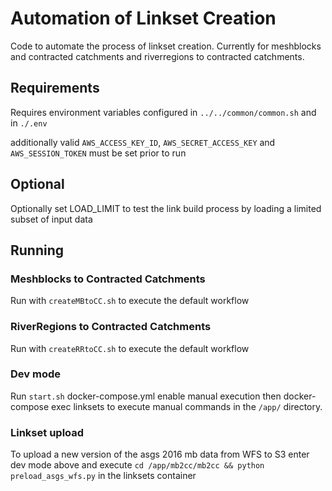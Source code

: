 # Automation of Linkset Creation

Code to automate the process of linkset creation. Currently for meshblocks and contracted catchments and riverregions to contracted catchments.

## Requirements

Requires environment variables configured in `../../common/common.sh` and in `./.env`

additionally valid `AWS_ACCESS_KEY_ID`, `AWS_SECRET_ACCESS_KEY` and `AWS_SESSION_TOKEN` must be set prior to run

## Optional

Optionally set LOAD_LIMIT to test the link build process by loading a limited subset of input data

## Running

### Meshblocks to Contracted Catchments

Run with `createMBtoCC.sh` to execute the default workflow

### RiverRegions to Contracted Catchments

Run with `createRRtoCC.sh` to execute the default workflow

### Dev mode

Run `start.sh` docker-compose.yml enable manual execution then docker-compose exec linksets to execute manual commands in the `/app/` directory.

### Linkset upload

To upload a new version of the asgs 2016 mb data from WFS to S3 enter dev mode above and execute `cd /app/mb2cc/mb2cc && python preload_asgs_wfs.py` in the linksets container
